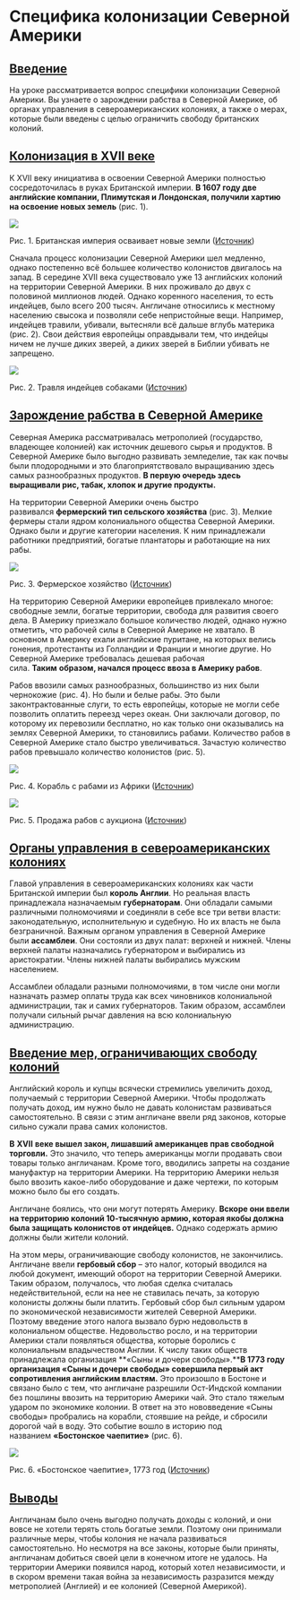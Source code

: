 # Специфика колонизации Северной Америки
## [Введение](https://interneturok.ru/lesson/istoriya/7-klass/vseobschaya-istoriya/spetsifika-kolonizatsii-severnoy-ameriki#mediaplayer "Смотреть в видеоуроке")

На уроке рассматривается вопрос специфики колонизации Северной Америки. Вы узнаете о зарождении рабства в Северной Америке, об органах управления в североамериканских колониях, а также о мерах, которые были введены с целью ограничить свободу британских колоний.

## [Колонизация в XVII веке](https://interneturok.ru/lesson/istoriya/7-klass/vseobschaya-istoriya/spetsifika-kolonizatsii-severnoy-ameriki#mediaplayer "Смотреть в видеоуроке")

К XVII веку инициатива в освоении Северной Америки полностью сосредоточилась в руках Британской империи. **В 1607 году две английские компании, Плимутская и Лондонская, получили хартию на освоение новых земель** (рис. 1).

![](https://static-interneturok.cdnvideo.ru/content/konspekt_image/293576/77ace120_b395_0133_1ad3_12313c0dade2.jpg)

Рис. 1. Британская империя осваивает новые земли ([Источник](http://www.thetimes.co.uk/tto/multimedia/archive/00720/f225ef12-fa33-11e3-_720920c.jpg))

Сначала процесс колонизации Северной Америки шел медленно, однако постепенно всё большее количество колонистов двигалось на запад. В середине XVII века существовало уже 13 английских колоний на территории Северной Америки. В них проживало до двух с половиной миллионов людей. Однако коренного населения, то есть индейцев, было всего 200 тысяч. Англичане относились к местному населению свысока и позволяли себе непристойные вещи. Например, индейцев травили, убивали, вытесняли всё дальше вглубь материка (рис. 2). Свои действия европейцы оправдывали тем, что индейцы ничем не лучше диких зверей, а диких зверей в Библии убивать не запрещено.

![](https://static-interneturok.cdnvideo.ru/content/konspekt_image/293577/78ab5420_b395_0133_1ad4_12313c0dade2.jpg)

Рис. 2. Травля индейцев собаками ([Источник](http://geoman.ru/books/item/f00/s00/z0000056/pic/000097.jpg))

## [Зарождение рабства в Северной Америке](https://interneturok.ru/lesson/istoriya/7-klass/vseobschaya-istoriya/spetsifika-kolonizatsii-severnoy-ameriki#mediaplayer "Смотреть в видеоуроке")

Северная Америка рассматривалась метрополией (государство, владеющее колонией) как источник дешевого сырья и продуктов. В Северной Америке было выгодно развивать земледелие, так как почвы были плодородными и это благоприятствовало выращиванию здесь самых разнообразных продуктов. **В первую очередь здесь выращивали рис, табак, хлопок и другие продукты.**

На территории Северной Америки очень быстро развивался **фермерский тип сельского хозяйства** (рис. 3). Мелкие фермеры стали ядром колониального общества Северной Америки. Однако были и другие категории населения. К ним принадлежали работники предприятий, богатые плантаторы и работающие на них рабы.

![](https://static-interneturok.cdnvideo.ru/content/konspekt_image/293578/797c1680_b395_0133_1ad5_12313c0dade2.jpg)

Рис. 3. Фермерское хозяйство ([Источник](http://americanartgallery.org/uploads/pictures/005378/lpa530_jbstearns06.JPG?1334180539))

На территорию Северной Америки европейцев привлекало многое: свободные земли, богатые территории, свобода для развития своего дела. В Америку приезжало большое количество людей, однако нужно отметить, что рабочей силы в Северной Америке не хватало. В основном в Америку ехали английские пуритане, на которых велись гонения, протестанты из Голландии и Франции и многие другие. Но Северной Америке требовалась дешевая рабочая сила. **Таким** **образом, начался процесс ввоза в Америку рабов**.

Рабов ввозили самых разнообразных, большинство из них были чернокожие (рис. 4). Но были и белые рабы. Это были законтрактованные слуги, то есть европейцы, которые не могли себе позволить оплатить переезд через океан. Они заключали договор, по которому их перевозили бесплатно, но как только они оказывались на землях Северной Америки, то становились рабами. Количество рабов в Северной Америке стало быстро увеличиваться. Зачастую количество рабов превышало количество колонистов (рис. 5).

![](https://static-interneturok.cdnvideo.ru/content/konspekt_image/293579/7a705970_b395_0133_1ad6_12313c0dade2.jpg)

Рис. 4. Корабль с рабами из Африки ([Источник](http://bakirita.blogs.com/photos/uncategorized/2008/03/30/slaves_on_boatsmall.jpg))

![](https://static-interneturok.cdnvideo.ru/content/konspekt_image/293580/7b387b20_b395_0133_1ad7_12313c0dade2.jpg)

Рис. 5. Продажа рабов с аукциона ([Источник](http://i.ytimg.com/vi/kzEnrThzJJ4/maxresdefault.jpg))

## [Органы управления в североамериканских колониях](https://interneturok.ru/lesson/istoriya/7-klass/vseobschaya-istoriya/spetsifika-kolonizatsii-severnoy-ameriki#mediaplayer "Смотреть в видеоуроке")

Главой управления в североамериканских колониях как части Британской империи был **король Англии**. Но реальная власть принадлежала назначаемым **губернаторам**. Они обладали самыми различными полномочиями и соединяли в себе все три ветви власти: законодательную, исполнительную и судебную. Но их власть не была безграничной. Важным органом управления в Северной Америке были **ассамблеи**. Они состояли из двух палат: верхней и нижней. Члены верхней палаты назначались губернатором и выбирались из аристократии. Члены нижней палаты выбирались мужским населением.

Ассамблеи обладали разными полномочиями, в том числе они могли назначать размер оплаты труда как всех чиновников колониальной администрации, так и самих губернаторов. Таким образом, ассамблеи получали сильный рычаг давления на всю колониальную администрацию.

## [Введение мер, ограничивающих свободу колоний](https://interneturok.ru/lesson/istoriya/7-klass/vseobschaya-istoriya/spetsifika-kolonizatsii-severnoy-ameriki#mediaplayer "Смотреть в видеоуроке")

Английский король и купцы всячески стремились увеличить доход, получаемый с территории Северной Америки. Чтобы продолжать получать доход, им нужно было не давать колонистам развиваться самостоятельно. В связи с этим англичане ввели ряд законов, которые сильно сужали права самих колонистов.

**В** **XVII** **веке вышел закон, лишавший американцев прав свободной торговли.** Это значило, что теперь американцы могли продавать свои товары только англичанам. Кроме того, вводились запреты на создание мануфактур на территории Америки. На территорию Америки нельзя было ввозить какое-либо оборудование и даже чертежи, по которым можно было бы его создать.

Англичане боялись, что они могут потерять Америку. **Вскоре они ввели на территорию колоний 10-тысячную армию, которая якобы должна была защищать колонистов от индейцев.** Однако содержать армию должны были жители колоний.

На этом меры, ограничивающие свободу колонистов, не закончились. Англичане ввели **гербовый сбор** – это налог, который вводился на любой документ, имеющий оборот на территории Северной Америки. Таким образом, получалось, что любая сделка считалась недействительной, если на нее не ставилась печать, за которую колонисты должны были платить. Гербовый сбор был сильным ударом по экономической независимости жителей Северной Америки. Поэтому введение этого налога вызвало бурю недовольств в колониальном обществе. Недовольство росло, и на территории Америки стали появляться общества, которые боролись с колониальным владычеством Англии. К числу таких обществ принадлежала организация **«Сыны и дочери свободы».****В 1773 году организация «Сыны и дочери свободы» совершила первый акт сопротивления английским властям.** Это произошло в Бостоне и связано было с тем, что англичане разрешили Ост-Индской компании без пошлины ввозить на территорию Америки чай. Это стало тяжелым ударом по экономике колонии. В ответ на это нововведение «Сыны свободы» пробрались на корабли, стоявшие на рейде, и сбросили дорогой чай в воду. Это событие вошло в историю под названием **«Бостонское чаепитие»** (рис. 6).

![](https://static-interneturok.cdnvideo.ru/content/konspekt_image/293581/7c3ec100_b395_0133_1ad8_12313c0dade2.jpg)

Рис. 6. «Бостонское чаепитие», 1773 год ([Источник](http://www.eigentijds.nl/wp-content/uploads/2013/03/GS-6-T3-L3-DB-16R.jpg))

## [Выводы](https://interneturok.ru/lesson/istoriya/7-klass/vseobschaya-istoriya/spetsifika-kolonizatsii-severnoy-ameriki#mediaplayer "Смотреть в видеоуроке")

Англичанам было очень выгодно получать доходы с колоний, и они вовсе не хотели терять столь богатые земли. Поэтому они принимали различные меры, чтобы колония не начала развиваться самостоятельно. Но несмотря на все законы, которые были приняты, англичанам добиться своей цели в конечном итоге не удалось. На территории Америки появился народ, который хотел независимости, и в скором времени такая война за независимость разразится между метрополией (Англией) и ее колонией (Северной Америкой).